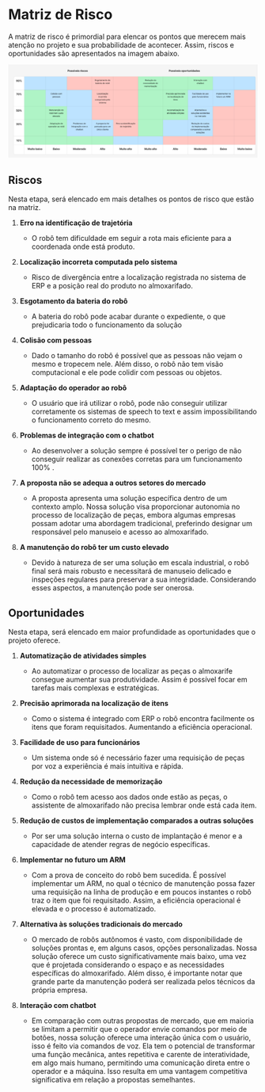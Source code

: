 # Matriz de Risco

A matriz de risco é primordial para elencar os pontos que merecem mais atenção no projeto e sua probabilidade de acontecer. 
Assim, riscos e oportunidades são apresentados na imagem abaixo.


![Canvas Proposta de Valor](../../../assets/matriz_risco.png)

## Riscos
Nesta etapa, será elencado em mais detalhes os pontos de risco que estão na matriz.

1. **Erro na identificação de trajetória**
   - O robô tem dificuldade em seguir a rota mais eficiente para a coordenada onde está produto.
     
2. **Localização incorreta computada pelo sistema**
   - Risco de divergência entre a localização registrada no sistema de ERP e a posição real do produto no almoxarifado.
     
3. **Esgotamento da bateria do robô**
   - A bateria do robô pode acabar durante o expediente, o que prejudicaria todo o funcionamento da solução
     
4. **Colisão com pessoas**
   - Dado o tamanho do robô é possível que as pessoas não vejam o mesmo e tropecem nele. Além disso, o robô não tem visão computacional e ele pode colidir com pessoas ou objetos.
     
5. **Adaptação do operador ao robô**
   - O usuário que irá utilizar o robô, pode não conseguir utilizar corretamente os sistemas de speech to text e assim impossibilitando o funcionamento correto do mesmo.
     
6. **Problemas de integração com o chatbot**
    - Ao desenvolver a solução sempre é possível ter o perigo de não conseguir realizar as conexões corretas para um funcionamento 100% .
      
7. **A proposta não se adequa a outros setores do mercado**
    - A proposta apresenta uma solução específica dentro de um contexto amplo. Nossa solução visa proporcionar autonomia no processo de localização de peças, embora algumas empresas possam adotar uma abordagem tradicional, preferindo designar um responsável pelo manuseio e acesso ao almoxarifado.
   
8. **A manutenção do robô ter um custo elevado**
    - Devido à natureza de ser uma solução em escala industrial, o robô final será mais robusto e necessitará de manuseio delicado e inspeções regulares para preservar a sua integridade. Considerando esses aspectos, a manutenção pode ser onerosa.


## Oportunidades
Nesta etapa, será elencado em maior profundidade as oportunidades que o projeto oferece. 

1. **Automatização de atividades simples**
   - Ao automatizar o processo de localizar as peças o almoxarife consegue aumentar sua produtividade. Assim é possível focar em tarefas mais complexas e estratégicas.

2. **Precisão aprimorada na localização de itens**
    - Como o sistema é integrado com ERP o robô encontra facilmente os itens que foram requisitados. Aumentando a eficiência operacional.

3. **Facilidade de uso para funcionários**
    - Um sistema onde só é necessário fazer uma requisição de peças por voz a experiência é mais intuitiva e rápida.

4. **Redução da necessidade de memorização**
   - Como o robô tem acesso aos dados onde estão as peças, o assistente de almoxarifado não precisa lembrar onde está cada item.
  
5. **Redução de custos de implementação comparados a outras soluções**
   - Por ser uma solução interna o custo de implantação é menor e a capacidade de atender regras de negócio específicas.

6. **Implementar no futuro um ARM**
   - Com a prova de conceito do robô bem sucedida. É possível implementar um ARM, no qual o técnico de manutenção possa fazer uma requisição na linha de produção e em poucos instantes o robô traz o item que foi requisitado. Assim, a eficiência operacional é elevada e o processo é automatizado.

7. **Alternativa às soluções tradicionais do mercado**
   - O mercado de robôs autônomos é vasto, com disponibilidade de soluções prontas e, em alguns casos, opções personalizadas. Nossa solução oferece um custo significativamente mais baixo, uma vez que é projetada considerando o espaço e as necessidades específicas do almoxarifado. Além disso, é importante notar que grande parte da manutenção poderá ser realizada pelos técnicos da própria empresa.

8. **Interação com chatbot**
   - Em comparação com outras propostas de mercado, que em maioria se limitam a permitir que o operador envie comandos por meio de botões, nossa solução oferece uma interação única com o usuário, isso é feito via comandos de voz. Ela tem o potencial de transformar uma função mecânica, antes repetitiva e carente de interatividade, em algo mais humano, permitindo uma comunicação direta entre o operador e a máquina. Isso resulta em uma vantagem competitiva significativa em relação a propostas semelhantes.
